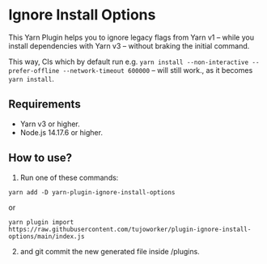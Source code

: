 # Ignore Install Options

This Yarn Plugin helps you to ignore legacy flags from Yarn v1 – while you install dependencies with Yarn v3 – without braking the initial command.

This way, CIs which by default run e.g. `yarn install --non-interactive --prefer-offline --network-timeout 600000` – will still work., as it becomes `yarn install`.

## Requirements

- Yarn v3 or higher.
- Node.js 14.17.6 or higher.

## How to use?

1. Run one of these commands:

`yarn add -D yarn-plugin-ignore-install-options`

or

`yarn plugin import https://raw.githubusercontent.com/tujoworker/plugin-ignore-install-options/main/index.js`

2. and git commit the new generated file inside /plugins.
